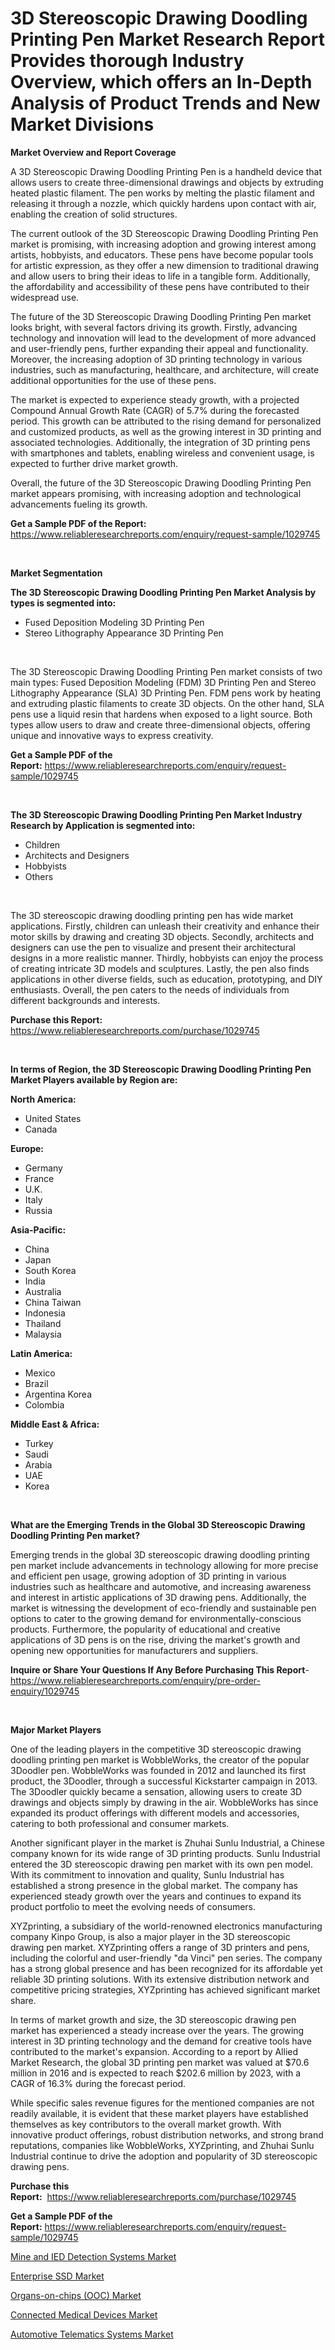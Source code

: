 <p><h1>3D Stereoscopic Drawing Doodling Printing Pen Market Research Report Provides thorough Industry Overview, which offers an In-Depth Analysis of Product Trends and New Market Divisions</h1></p><p><strong>Market Overview and Report Coverage</strong></p>
<p><p>A 3D Stereoscopic Drawing Doodling Printing Pen is a handheld device that allows users to create three-dimensional drawings and objects by extruding heated plastic filament. The pen works by melting the plastic filament and releasing it through a nozzle, which quickly hardens upon contact with air, enabling the creation of solid structures.</p><p>The current outlook of the 3D Stereoscopic Drawing Doodling Printing Pen market is promising, with increasing adoption and growing interest among artists, hobbyists, and educators. These pens have become popular tools for artistic expression, as they offer a new dimension to traditional drawing and allow users to bring their ideas to life in a tangible form. Additionally, the affordability and accessibility of these pens have contributed to their widespread use.</p><p>The future of the 3D Stereoscopic Drawing Doodling Printing Pen market looks bright, with several factors driving its growth. Firstly, advancing technology and innovation will lead to the development of more advanced and user-friendly pens, further expanding their appeal and functionality. Moreover, the increasing adoption of 3D printing technology in various industries, such as manufacturing, healthcare, and architecture, will create additional opportunities for the use of these pens.</p><p>The market is expected to experience steady growth, with a projected Compound Annual Growth Rate (CAGR) of 5.7% during the forecasted period. This growth can be attributed to the rising demand for personalized and customized products, as well as the growing interest in 3D printing and associated technologies. Additionally, the integration of 3D printing pens with smartphones and tablets, enabling wireless and convenient usage, is expected to further drive market growth.</p><p>Overall, the future of the 3D Stereoscopic Drawing Doodling Printing Pen market appears promising, with increasing adoption and technological advancements fueling its growth.</p></p>
<p><strong>Get a Sample PDF of the Report:</strong> <a href="https://www.reliableresearchreports.com/enquiry/request-sample/1029745">https://www.reliableresearchreports.com/enquiry/request-sample/1029745</a></p>
<p>&nbsp;</p>
<p><strong>Market Segmentation</strong></p>
<p><strong>The 3D Stereoscopic Drawing Doodling Printing Pen Market Analysis by types is segmented into:</strong></p>
<p><ul><li>Fused Deposition Modeling 3D Printing Pen</li><li>Stereo Lithography Appearance 3D Printing Pen</li></ul></p>
<p>&nbsp;</p>
<p><p>The 3D Stereoscopic Drawing Doodling Printing Pen market consists of two main types: Fused Deposition Modeling (FDM) 3D Printing Pen and Stereo Lithography Appearance (SLA) 3D Printing Pen. FDM pens work by heating and extruding plastic filaments to create 3D objects. On the other hand, SLA pens use a liquid resin that hardens when exposed to a light source. Both types allow users to draw and create three-dimensional objects, offering unique and innovative ways to express creativity.</p></p>
<p><strong>Get a Sample PDF of the Report:</strong>&nbsp;<a href="https://www.reliableresearchreports.com/enquiry/request-sample/1029745">https://www.reliableresearchreports.com/enquiry/request-sample/1029745</a></p>
<p>&nbsp;</p>
<p><strong>The 3D Stereoscopic Drawing Doodling Printing Pen Market Industry Research by Application is segmented into:</strong></p>
<p><ul><li>Children</li><li>Architects and Designers</li><li>Hobbyists</li><li>Others</li></ul></p>
<p>&nbsp;</p>
<p><p>The 3D stereoscopic drawing doodling printing pen has wide market applications. Firstly, children can unleash their creativity and enhance their motor skills by drawing and creating 3D objects. Secondly, architects and designers can use the pen to visualize and present their architectural designs in a more realistic manner. Thirdly, hobbyists can enjoy the process of creating intricate 3D models and sculptures. Lastly, the pen also finds applications in other diverse fields, such as education, prototyping, and DIY enthusiasts. Overall, the pen caters to the needs of individuals from different backgrounds and interests.</p></p>
<p><strong>Purchase this Report:</strong>&nbsp; <a href="https://www.reliableresearchreports.com/purchase/1029745">https://www.reliableresearchreports.com/purchase/1029745</a></p>
<p>&nbsp;</p>
<p><strong>In terms of Region, the 3D Stereoscopic Drawing Doodling Printing Pen Market Players available by Region are:</strong></p>
<p>
    <p> <strong> North America: </strong>
        <ul>
            <li>United States</li>
            <li>Canada</li>
        </ul>
        </p> 
    <p> <strong> Europe: </strong>
        <ul>
            <li>Germany</li>
            <li>France</li>
            <li>U.K.</li>
            <li>Italy</li>
            <li>Russia</li>
        </ul>
        </p> 
    <p> <strong> Asia-Pacific: </strong>
        <ul>
            <li>China</li>
            <li>Japan</li>
            <li>South Korea</li>
            <li>India</li>
            <li>Australia</li>
            <li>China Taiwan</li>
            <li>Indonesia</li>
            <li>Thailand</li>
            <li>Malaysia</li>
        </ul>
        </p> 
    <p> <strong> Latin America: </strong>
        <ul>
            <li>Mexico</li>
            <li>Brazil</li>
            <li>Argentina Korea</li>
            <li>Colombia</li>
        </ul>
        </p> 
    <p> <strong> Middle East & Africa: </strong>
        <ul>
            <li>Turkey</li>
            <li>Saudi</li>
            <li>Arabia</li>
            <li>UAE</li>
            <li>Korea</li>
        </ul>
    </p>
    </p>
<p>&nbsp;</p>
<p><strong>What are the Emerging Trends in the Global 3D Stereoscopic Drawing Doodling Printing Pen market?</strong></p>
<p><p>Emerging trends in the global 3D stereoscopic drawing doodling printing pen market include advancements in technology allowing for more precise and efficient pen usage, growing adoption of 3D printing in various industries such as healthcare and automotive, and increasing awareness and interest in artistic applications of 3D drawing pens. Additionally, the market is witnessing the development of eco-friendly and sustainable pen options to cater to the growing demand for environmentally-conscious products. Furthermore, the popularity of educational and creative applications of 3D pens is on the rise, driving the market's growth and opening new opportunities for manufacturers and suppliers.</p></p>
<p><strong>Inquire or Share Your Questions If Any Before Purchasing This Report</strong>- <a href="https://www.reliableresearchreports.com/enquiry/pre-order-enquiry/1029745">https://www.reliableresearchreports.com/enquiry/pre-order-enquiry/1029745</a></p>
<p>&nbsp;</p>
<p><strong>Major Market Players</strong></p>
<p><p>One of the leading players in the competitive 3D stereoscopic drawing doodling printing pen market is WobbleWorks, the creator of the popular 3Doodler pen. WobbleWorks was founded in 2012 and launched its first product, the 3Doodler, through a successful Kickstarter campaign in 2013. The 3Doodler quickly became a sensation, allowing users to create 3D drawings and objects simply by drawing in the air. WobbleWorks has since expanded its product offerings with different models and accessories, catering to both professional and consumer markets.</p><p>Another significant player in the market is Zhuhai Sunlu Industrial, a Chinese company known for its wide range of 3D printing products. Sunlu Industrial entered the 3D stereoscopic drawing pen market with its own pen model. With its commitment to innovation and quality, Sunlu Industrial has established a strong presence in the global market. The company has experienced steady growth over the years and continues to expand its product portfolio to meet the evolving needs of consumers.</p><p>XYZprinting, a subsidiary of the world-renowned electronics manufacturing company Kinpo Group, is also a major player in the 3D stereoscopic drawing pen market. XYZprinting offers a range of 3D printers and pens, including the colorful and user-friendly "da Vinci" pen series. The company has a strong global presence and has been recognized for its affordable yet reliable 3D printing solutions. With its extensive distribution network and competitive pricing strategies, XYZprinting has achieved significant market share.</p><p>In terms of market growth and size, the 3D stereoscopic drawing pen market has experienced a steady increase over the years. The growing interest in 3D printing technology and the demand for creative tools have contributed to the market's expansion. According to a report by Allied Market Research, the global 3D printing pen market was valued at $70.6 million in 2016 and is expected to reach $202.6 million by 2023, with a CAGR of 16.3% during the forecast period.</p><p>While specific sales revenue figures for the mentioned companies are not readily available, it is evident that these market players have established themselves as key contributors to the overall market growth. With innovative product offerings, robust distribution networks, and strong brand reputations, companies like WobbleWorks, XYZprinting, and Zhuhai Sunlu Industrial continue to drive the adoption and popularity of 3D stereoscopic drawing pens.</p></p>
<p><strong>Purchase this Report:</strong>&nbsp;&nbsp;<a href="https://www.reliableresearchreports.com/purchase/1029745">https://www.reliableresearchreports.com/purchase/1029745</a></p>
<p></p>
<p><strong>Get a Sample PDF of the Report:</strong>&nbsp;<a href="https://www.reliableresearchreports.com/enquiry/request-sample/1029745">https://www.reliableresearchreports.com/enquiry/request-sample/1029745</a></p>
<p><p><a href="https://issuu.com/reportprime-2/docs/mine-and-ied-detection-systems-market-size-2030.pp?fr=xKAE9_zU1NQ">Mine and IED Detection Systems Market</a></p><p><a href="https://www.reportprime.com/enterprise-ssd-r2831">Enterprise SSD Market</a></p><p><a href="https://issuu.com/reportprime-2/docs/organs-on-chips-ooc-market-size-2030.pptx?fr=xKAE9_zU1NQ">Organs-on-chips (OOC) Market</a></p><p><a href="https://www.reportprime.com/connected-medical-devices-r8631">Connected Medical Devices Market</a></p><p><a href="https://medium.com/@kcekkboop72786/automotive-telematics-systems-market-size-growth-forecast-2023-2030-3cdd12bdf302">Automotive Telematics Systems Market</a></p></p>